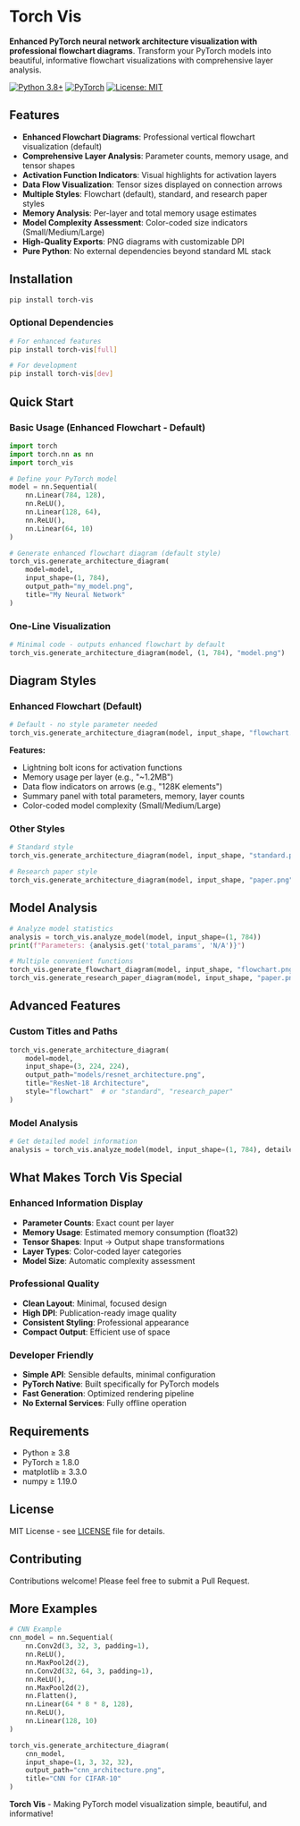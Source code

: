 # Torch Vis

**Enhanced PyTorch neural network architecture visualization with professional flowchart diagrams**. Transform your PyTorch models into beautiful, informative flowchart visualizations with comprehensive layer analysis.

[![Python 3.8+](https://img.shields.io/badge/python-3.8+-blue.svg)](https://www.python.org/downloads/)
[![PyTorch](https://img.shields.io/badge/PyTorch-1.8+-red.svg)](https://pytorch.org/)
[![License: MIT](https://img.shields.io/badge/License-MIT-yellow.svg)](https://opensource.org/licenses/MIT)

## Features

- **Enhanced Flowchart Diagrams**: Professional vertical flowchart visualization (default)
- **Comprehensive Layer Analysis**: Parameter counts, memory usage, and tensor shapes
- **Activation Function Indicators**: Visual highlights for activation layers
- **Data Flow Visualization**: Tensor sizes displayed on connection arrows
- **Multiple Styles**: Flowchart (default), standard, and research paper styles
- **Memory Analysis**: Per-layer and total memory usage estimates
- **Model Complexity Assessment**: Color-coded size indicators (Small/Medium/Large)
- **High-Quality Exports**: PNG diagrams with customizable DPI
- **Pure Python**: No external dependencies beyond standard ML stack

## Installation

```bash
pip install torch-vis
```

### Optional Dependencies
```bash
# For enhanced features
pip install torch-vis[full]

# For development
pip install torch-vis[dev]
```

## Quick Start

### Basic Usage (Enhanced Flowchart - Default)

```python
import torch
import torch.nn as nn
import torch_vis

# Define your PyTorch model
model = nn.Sequential(
    nn.Linear(784, 128),
    nn.ReLU(),
    nn.Linear(128, 64),
    nn.ReLU(),
    nn.Linear(64, 10)
)

# Generate enhanced flowchart diagram (default style)
torch_vis.generate_architecture_diagram(
    model=model,
    input_shape=(1, 784),
    output_path="my_model.png",
    title="My Neural Network"
)
```

### One-Line Visualization

```python
# Minimal code - outputs enhanced flowchart by default
torch_vis.generate_architecture_diagram(model, (1, 784), "model.png")
```

## Diagram Styles

### Enhanced Flowchart (Default)
```python
# Default - no style parameter needed
torch_vis.generate_architecture_diagram(model, input_shape, "flowchart.png")
```

**Features:**
- Lightning bolt icons for activation functions
- Memory usage per layer (e.g., "~1.2MB")
- Data flow indicators on arrows (e.g., "128K elements")
- Summary panel with total parameters, memory, layer counts
- Color-coded model complexity (Small/Medium/Large)

### Other Styles
```python
# Standard style
torch_vis.generate_architecture_diagram(model, input_shape, "standard.png", style="standard")

# Research paper style
torch_vis.generate_architecture_diagram(model, input_shape, "paper.png", style="research_paper")
```

## Model Analysis

```python
# Analyze model statistics
analysis = torch_vis.analyze_model(model, input_shape=(1, 784))
print(f"Parameters: {analysis.get('total_params', 'N/A')}")

# Multiple convenient functions
torch_vis.generate_flowchart_diagram(model, input_shape, "flowchart.png")
torch_vis.generate_research_paper_diagram(model, input_shape, "paper.png")
```

## Advanced Features

### Custom Titles and Paths
```python
torch_vis.generate_architecture_diagram(
    model=model,
    input_shape=(3, 224, 224),
    output_path="models/resnet_architecture.png",
    title="ResNet-18 Architecture",
    style="flowchart"  # or "standard", "research_paper"
)
```

### Model Analysis
```python
# Get detailed model information
analysis = torch_vis.analyze_model(model, input_shape=(1, 784), detailed=True)
```

## What Makes Torch Vis Special

### Enhanced Information Display
- **Parameter Counts**: Exact count per layer
- **Memory Usage**: Estimated memory consumption (float32)
- **Tensor Shapes**: Input → Output shape transformations  
- **Layer Types**: Color-coded layer categories
- **Model Size**: Automatic complexity assessment

### Professional Quality
- **Clean Layout**: Minimal, focused design
- **High DPI**: Publication-ready image quality
- **Consistent Styling**: Professional appearance
- **Compact Output**: Efficient use of space

### Developer Friendly
- **Simple API**: Sensible defaults, minimal configuration
- **PyTorch Native**: Built specifically for PyTorch models
- **Fast Generation**: Optimized rendering pipeline
- **No External Services**: Fully offline operation

## Requirements

- Python ≥ 3.8
- PyTorch ≥ 1.8.0
- matplotlib ≥ 3.3.0
- numpy ≥ 1.19.0

## License

MIT License - see [LICENSE](LICENSE) file for details.

## Contributing

Contributions welcome! Please feel free to submit a Pull Request.

## More Examples

```python
# CNN Example
cnn_model = nn.Sequential(
    nn.Conv2d(3, 32, 3, padding=1),
    nn.ReLU(),
    nn.MaxPool2d(2),
    nn.Conv2d(32, 64, 3, padding=1),
    nn.ReLU(),
    nn.MaxPool2d(2),
    nn.Flatten(),
    nn.Linear(64 * 8 * 8, 128),
    nn.ReLU(),
    nn.Linear(128, 10)
)

torch_vis.generate_architecture_diagram(
    cnn_model, 
    input_shape=(1, 3, 32, 32),
    output_path="cnn_architecture.png",
    title="CNN for CIFAR-10"
)
```

**Torch Vis** - Making PyTorch model visualization simple, beautiful, and informative! 